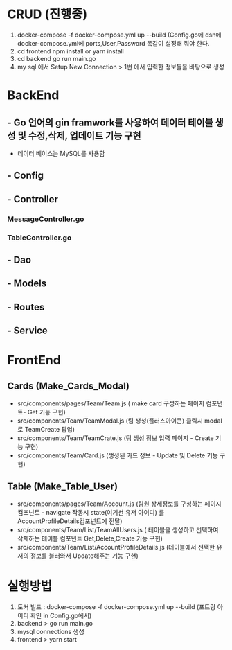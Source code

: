 # CRUD (진행중)
 1. docker-compose -f docker-compose.yml up --build (Config.go에 dsn에 docker-compose.yml에 ports,User,Password 똑같이 설정해 줘야 한다.
 2. cd frontend  npm install or yarn install
 3. cd backend go run main.go
 4. my sql 에서 Setup New Connection > 1번 에서 입력한 정보들을 바탕으로 생성
    


# BackEnd
## - Go 언어의 gin framwork를 사용하여 데이터 테이블 생성 및 수정,삭제, 업데이트 기능 구현 
   - 데이터 베이스는 MySQL를 사용함
## - Config
## - Controller
###  MessageController.go
###  TableController.go
## - Dao
## - Models
## - Routes
## - Service

# FrontEnd
## Cards (Make_Cards_Modal)

- src/components/pages/Team/Team.js ( make card 구성하는 페이지 컴포넌트- Get 기능 구현)
- src/components/Team/TeamModal.js (팀 생성(플러스아이콘) 클릭시 modal로 TeamCreate 팝업)
- src/components/Team/TeamCrate.js (팀 생성 정보 입력 페이지 - Create 기능 구현)
- src/components/Team/Card.js (생성된 카드 정보 - Update 및 Delete 기능 구현)

## Table (Make_Table_User)

- src/components/pages/Team/Account.js (팀원 상세정보를 구성하는 페이지 컴포넌트 - navigate 작동시 state(여기선 유저 아이디) 를 AccountProfileDetails컴포넌트에 전달)
- src/components/Team/List/TeamAllUsers.js ( 테이블을 생성하고 선택하여 삭제하는 테이블 컴포넌트 Get,Delete,Create 기능 구현)
- src/components/Team/List/AccountProfileDetails.js (테이블에서 선택한 유저의 정보를 불러와서 Update해주는 기능 구현)

# 실행방법
1. 도커 빌드 : docker-compose -f docker-compose.yml up --build (포트랑 아이디 확인 in Config.go에서)
2. backend > go run main.go 
3. mysql connections 생성
4. frontend > yarn start

